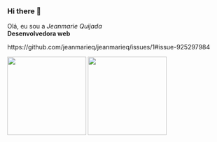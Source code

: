 ### Hi there 👋
<section class="About-me">
  <article>
    <p>Olá, eu sou a <em>Jeanmarie Quijada</em> </br>
    <strong>Desenvolvedora web</strong></br>
  </article>
  https://github.com/jeanmarieq/jeanmarieq/issues/1#issue-925297984
</section>

<img height = "180em" src="https://github-readme-stats.vercel.app/api?username=jeanmarieq&show_icons=true&theme=cobalt"/> <img height = "180em" src="https://github-readme-stats.vercel.app/api/top-langs/?username=jeanmarieq&layout=compact&theme=cobalt"/>

 


<!--
**jeanmarieq/jeanmarieq** is a ✨ _special_ ✨ repository because its `README.md` (this file) appears on your GitHub profile.

Here are some ideas to get you started:

- 🔭 I’m currently working on ...
- 🌱 I’m currently learning ...
- 👯 I’m looking to collaborate on ...
- 🤔 I’m looking for help with ...
- 💬 Ask me about ...
- 📫 How to reach me: ...
- 😄 Pronouns: ...
- ⚡ Fun fact: ...
-->

